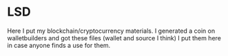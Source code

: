 # LSD
Here I put my blockchain/cryptocurrency materials.
I generated a coin on walletbuilders and got these files (wallet and source I think)
I put them here in case anyone finds a use for them.
